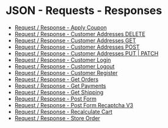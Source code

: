 # JSON - Requests - Responses

  - [Request / Response - Apply Coupon](./ApplyCoupon.md)
  - [Request / Response - Customer Addresses DELETE](./CustomerAddressesDelete.md)
  - [Request / Response - Customer Addresses GET](./CustomerAddressesGet.md)
  - [Request / Response - Customer Addresses POST](./CustomerAddressesPost.md)
  - [Request / Response - Customer Addresses PUT |
    PATCH](./CustomerAddressesPut.md)
  - [Request / Response - Customer Login](./CustomerLogin.md)
  - [Request / Response - Customer Logout](./CustomerLogout.md)
  - [Request / Response - Customer Register](./CustomerRegister.md)
  - [Request / Response - Get Orders](./OrdersGet.md)
  - [Request / Response - Get Payments](./GetPayments.md)
  - [Request / Response - Get Shipping](./GetShipping.md)
  - [Request / Response - Post Form](./PostForm.md)
  - [Request / Response - Post Form Recaptcha V3](./PostFormRecaptcha.md)
  - [Request / Response - Recalculate Cart](./RecalculateCart.md)
  - [Request / Response - Store Order](./OrderStore.md)


